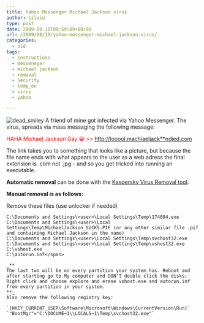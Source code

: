 ```yaml
---
title: Yahoo Messenger Michael Jackson virus
author: silviu
type: post
date: 2009-08-19T09:59:09+00:00
url: /2009/08/19/yahoo-messenger-michael-jackson-virus/
categories:
  - old
tags:
  - instructions
  - messeneger
  - michael jackson
  - removal
  - Security
  - temp_on
  - virus
  - yahoo

---
```

![dead_smiley](/blog/images/2009/dead_smiley.jpg) A friend of mine got infected via Yahoo Messenger. The virus, spreads via mass messaging the following message:

<span style="color: #ff0000">HAHA Michael Jackson Gay 😀 >> http://looool.machiaeljack**ndied.com</span>

The link takes you to something that looks like a picture, but because the file name ends with what appears to the user as a web adress the final extension is .com not .jpg - and so you get tricked into running an executable.

**Automatic removal** can be done with the [Kaspersky Virus Removal tool](http://dnl-eu14.kaspersky-labs.com/devbuilds/AVPTool/).

**Manual removal is as follows:**

Remove these files (use unlocker if needed)

```shell
C:\Documents and Settings\<user>\Local Settings\Temp\174094.exe
C:\Documents and Settings\<user>\Local Settings\Temp\MichaelJackson_SUCKS.PIF (or any other similar file .pif and containing Michael Jackson in the name)
C:\Documents and Settings\<user>\Local Settings\Temp\svchost32.exe
C:\Documents and Settings\<user>\Local Settings\Temp\vshost32.exe
C:\vshost.exe
C:\autorun.inf</span>

_**
The last two will be on every partition your system has. Reboot and after starting go to My computer and DON'T double click the disks; Right click and choose explore and erase vshost.exe and autorun.inf from every partition in your system.
**_
Also remove the following registry key:

`[HKEY_CURRENT_USER\Software\Microsoft\Windows\CurrentVersion\Run]` `"BootMgr"="C:\DOCUME~1\\LOCALS~1\Temp\svchost32.exe"`
